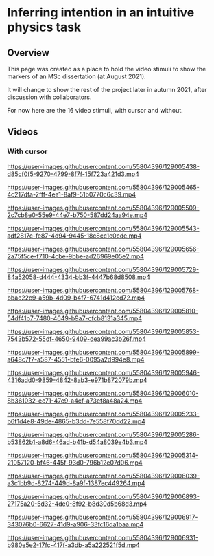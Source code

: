 # Inferring intention in an intuitive physics task

## Overview

This page was created as a place to hold the video stimuli to show the markers of an MSc dissertation (at August 2021).

It will change to show the rest of the project later in autumn 2021, after discussion with collaborators.

For now here are the 16 video stimuli, with cursor and without.

## Videos

### With cursor



https://user-images.githubusercontent.com/55804396/129005438-d85cf0f5-9270-4799-8f7f-15f723a421d3.mp4



https://user-images.githubusercontent.com/55804396/129005465-4c217dfa-2fff-4ea1-8af9-51b0770c6c39.mp4



https://user-images.githubusercontent.com/55804396/129005509-2c7cb8e0-55e9-44e7-b750-587dd24aa94e.mp4



https://user-images.githubusercontent.com/55804396/129005543-adf2817c-fe87-4d94-9445-18c8cc1e0cde.mp4



https://user-images.githubusercontent.com/55804396/129005656-2a75f5ce-f710-4cbe-9bbe-ad26969e05e2.mp4



https://user-images.githubusercontent.com/55804396/129005729-84a52058-d444-4334-bb3f-4447b68d8508.mp4



https://user-images.githubusercontent.com/55804396/129005768-bbac22c9-a59b-4d09-b4f7-6741d412cd72.mp4



https://user-images.githubusercontent.com/55804396/129005810-54df41b7-7480-4649-b9a7-cfcb8131a345.mp4



https://user-images.githubusercontent.com/55804396/129005853-7543b572-55df-4650-9409-dea99ac3b26f.mp4



https://user-images.githubusercontent.com/55804396/129005899-a648c7f7-a587-4551-bfe6-0095a2d994e8.mp4



https://user-images.githubusercontent.com/55804396/129005946-4316add0-9859-4842-8ab3-e971b872079b.mp4



https://user-images.githubusercontent.com/55804396/129006010-8b361032-ec71-47c9-a4cf-a73ef8a48a24.mp4




https://user-images.githubusercontent.com/55804396/129005233-b6f1d4e8-49de-4865-b3dd-7e558f70dd22.mp4



https://user-images.githubusercontent.com/55804396/129005286-b53862b1-a8d6-46ad-b41b-d54a8039e4b3.mp4



https://user-images.githubusercontent.com/55804396/129005314-21057120-bf46-445f-93d0-796b12e07d06.mp4





https://user-images.githubusercontent.com/55804396/129006039-a3c1bb9d-8274-449d-8a9f-1387ec449264.mp4





https://user-images.githubusercontent.com/55804396/129006893-27175a20-5d32-4de0-8f92-b8d30d5b68d3.mp4



https://user-images.githubusercontent.com/55804396/129006917-343076b0-6627-41d9-a906-33fc16da1baa.mp4



https://user-images.githubusercontent.com/55804396/129006931-b980e5e2-17fc-417f-a3db-a5a222521f5d.mp4

